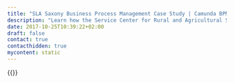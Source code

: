 ```yaml
---
title: "SLA Saxony Business Process Management Case Study | Camunda BPM"
description: "Learn how the Service Center for Rural and Agricultural Support took control of their business process automation and improved efficiency in their organization with Camunda. Camunda is the leader for workflow automation based on Java and BPMN 2.0. "
date: 2017-10-25T10:39:22+02:00
draft: false
contact: true
contacthidden: true
mycontent: static
---
```

{{<case-study-single
company="Service Center for Rural Development and Agricultural Support"
companydescription="<p>Modern civil services base their task completion on an efficient IT infrastructure. The Service Center for Rural Development and Agricultural Support as the central technical department of the Lower Saxony agricultural administration ensures such an infrastructure through efficient IT services. The Service Center for Rural Development and Agricultural Support allocates and pays out EUR 1 billion funding fees to rural areas and agriculture in Lower Saxony annually. It employs about 140 employees from different disciplines.</p>"
customerquote=""
teaser=""
usecase=""
videolink=""
logo="//images.ctfassets.net/vpidbgnakfvf/5mZwL68r8QAuCseQ062qeg/1d795ca5ceff87a01b07c08afc3e8dd7/sla.svg"
pdf=""
thumbnail="">}}